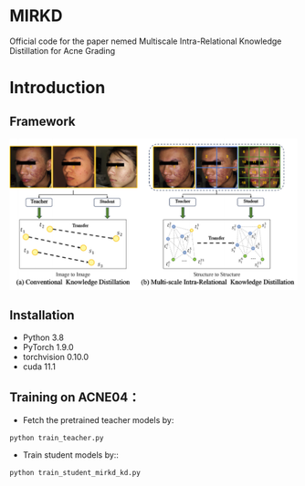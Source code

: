 # MIRKD
Official code for the paper nemed Multiscale Intra-Relational Knowledge Distillation for Acne Grading

# Introduction
## Framework
![Framework](./picture/comparison.jpg)
## Installation

- Python 3.8  
- PyTorch 1.9.0  
- torchvision 0.10.0
- cuda 11.1

## Training on ACNE04：
- Fetch the pretrained teacher models by:
```
python train_teacher.py
```
- Train student models by::
```
python train_student_mirkd_kd.py
```
